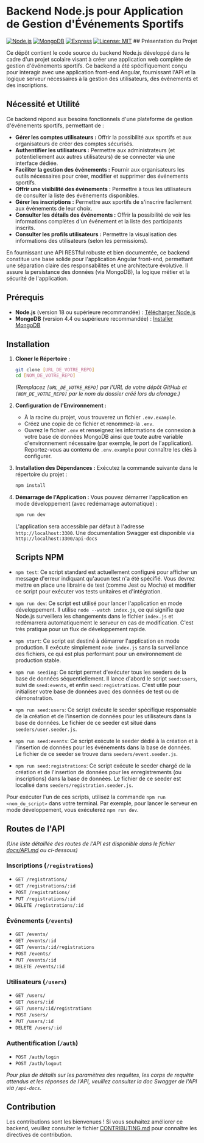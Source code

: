 # Backend Node.js pour Application de Gestion d'Événements Sportifs

[![Node.js](https://img.shields.io/badge/node.js-v18%2B-brightgreen.svg)](https://nodejs.org/)
[![MongoDB](https://img.shields.io/badge/MongoDB-v4.4%2B-orange.svg)](https://www.mongodb.com/)
[![Express](https://img.shields.io/badge/express-v4.17%2B-blueviolet.svg)](https://expressjs.com/)
[![License: MIT](https://img.shields.io/badge/License-MIT-yellow.svg)](https://opensource.org/licenses/MIT) ## Présentation du Projet

Ce dépôt contient le code source du backend Node.js développé dans le cadre d'un projet scolaire visant à créer une application web complète de gestion d'événements sportifs. Ce backend a été spécifiquement conçu pour interagir avec une application front-end Angular, fournissant l'API et la logique serveur nécessaires à la gestion des utilisateurs, des événements et des inscriptions.

## Nécessité et Utilité

Ce backend répond aux besoins fonctionnels d'une plateforme de gestion d'événements sportifs, permettant de :

- **Gérer les comptes utilisateurs :** Offrir la possibilité aux sportifs et aux organisateurs de créer des comptes sécurisés.
- **Authentifier les utilisateurs :** Permettre aux administrateurs (et potentiellement aux autres utilisateurs) de se connecter via une interface dédiée.
- **Faciliter la gestion des événements :** Fournir aux organisateurs les outils nécessaires pour créer, modifier et supprimer des événements sportifs.
- **Offrir une visibilité des événements :** Permettre à tous les utilisateurs de consulter la liste des événements disponibles.
- **Gérer les inscriptions :** Permettre aux sportifs de s'inscrire facilement aux événements de leur choix.
- **Consulter les détails des événements :** Offrir la possibilité de voir les informations complètes d'un événement et la liste des participants inscrits.
- **Consulter les profils utilisateurs :** Permettre la visualisation des informations des utilisateurs (selon les permissions).

En fournissant une API RESTful robuste et bien documentée, ce backend constitue une base solide pour l'application Angular front-end, permettant une séparation claire des responsabilités et une architecture évolutive. Il assure la persistance des données (via MongoDB), la logique métier et la sécurité de l'application.

## Prérequis

- **Node.js** (version 18 ou supérieure recommandée) : [Télécharger Node.js](https://nodejs.org/)
- **MongoDB** (version 4.4 ou supérieure recommandée) : [Installer MongoDB](https://www.mongodb.com/docs/manual/installation/)

## Installation

1.  **Cloner le Répertoire :**

    ```bash
    git clone [URL_DE_VOTRE_REPO]
    cd [NOM_DE_VOTRE_REPO]
    ```

    _(Remplacez `[URL_DE_VOTRE_REPO]` par l'URL de votre dépôt GitHub et `[NOM_DE_VOTRE_REPO]` par le nom du dossier créé lors du clonage.)_

2.  **Configuration de l'Environnement :**

    - À la racine du projet, vous trouverez un fichier `.env.example`.
    - Créez une copie de ce fichier et renommez-la `.env`.
    - Ouvrez le fichier `.env` et renseignez les informations de connexion à votre base de données MongoDB ainsi que toute autre variable d'environnement nécessaire (par exemple, le port de l'application). Reportez-vous au contenu de `.env.example` pour connaître les clés à configurer.

3.  **Installation des Dépendances :**
    Exécutez la commande suivante dans le répertoire du projet :

    ```bash
    npm install
    ```

4.  **Démarrage de l'Application :**
    Vous pouvez démarrer l'application en mode développement (avec redémarrage automatique) :

    ```bash
    npm run dev
    ```

    L'application sera accessible par défaut à l'adresse `http://localhost:3300`.
    Une documentation Swagger est disponible via `http://localhost:3300/api-docs`

    ## Scripts NPM

- `npm test`: Ce script standard est actuellement configuré pour afficher un message d'erreur indiquant qu'aucun test n'a été spécifié. Vous devrez mettre en place une librairie de test (comme Jest ou Mocha) et modifier ce script pour exécuter vos tests unitaires et d'intégration.

- `npm run dev`: Ce script est utilisé pour lancer l'application en mode développement. Il utilise `node --watch index.js`, ce qui signifie que Node.js surveillera les changements dans le fichier `index.js` et redémarrera automatiquement le serveur en cas de modification. C'est très pratique pour un flux de développement rapide.

- `npm start`: Ce script est destiné à démarrer l'application en mode production. Il exécute simplement `node index.js` sans la surveillance des fichiers, ce qui est plus performant pour un environnement de production stable.

- `npm run seeding`: Ce script permet d'exécuter tous les seeders de la base de données séquentiellement. Il lance d'abord le script `seed:users`, suivi de `seed:events`, et enfin `seed:registrations`. C'est utile pour initialiser votre base de données avec des données de test ou de démonstration.

- `npm run seed:users`: Ce script exécute le seeder spécifique responsable de la création et de l'insertion de données pour les utilisateurs dans la base de données. Le fichier de ce seeder est situé dans `seeders/user.seeder.js`.

- `npm run seed:events`: Ce script exécute le seeder dédié à la création et à l'insertion de données pour les événements dans la base de données. Le fichier de ce seeder se trouve dans `seeders/event.seeder.js`.

- `npm run seed:registrations`: Ce script exécute le seeder chargé de la création et de l'insertion de données pour les enregistrements (ou inscriptions) dans la base de données. Le fichier de ce seeder est localisé dans `seeders/registration.seeder.js`.

Pour exécuter l'un de ces scripts, utilisez la commande `npm run <nom_du_script>` dans votre terminal. Par exemple, pour lancer le serveur en mode développement, vous exécuterez `npm run dev`.

## Routes de l'API

_(Une liste détaillée des routes de l'API est disponible dans le fichier [docs/API.md](/docs/API.md) ou ci-dessous)_

### Inscriptions (`/registrations`)

- `GET /registrations/`
- `GET /registrations/:id`
- `POST /registrations/`
- `PUT /registrations/:id`
- `DELETE /registrations/:id`

### Événements (`/events`)

- `GET /events/`
- `GET /events/:id`
- `GET /events/:id/registrations`
- `POST /events/`
- `PUT /events/:id`
- `DELETE /events/:id`

### Utilisateurs (`/users`)

- `GET /users/`
- `GET /users/:id`
- `GET /users/:id/registrations`
- `POST /users/`
- `PUT /users/:id`
- `DELETE /users/:id`

### Authentification (`/auth`)

- `POST /auth/login`
- `POST /auth/logout`

_Pour plus de détails sur les paramètres des requêtes, les corps de requête attendus et les réponses de l'API, veuillez consulter la doc Swagger de l'API via `/api-docs`._

## Contribution

Les contributions sont les bienvenues ! Si vous souhaitez améliorer ce backend, veuillez consulter le fichier [CONTRIBUTING.md](/CONTRIBUTING.md) pour connaître les directives de contribution.
